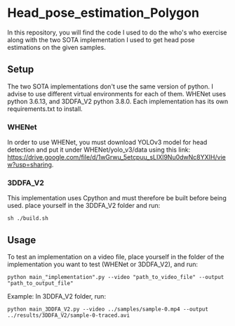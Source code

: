 # Head_pose_estimation_Polygon
In this repository, you will find the code I used to do the who's who exercise along with the two SOTA implementation I used to get head pose estimations on the given samples.

## Setup
The two SOTA implementations don't use the same version of python. I advise to use different virtual environments for each of them.
WHENet uses python 3.6.13, and 3DDFA_V2 python 3.8.0.
Each implementation has its own requirements.txt to install.

### WHENet
In order to use WHENet, you must download YOLOv3 model for head detection and put it under WHENet/yolo_v3/data using this link:
https://drive.google.com/file/d/1wGrwu_5etcpuu_sLIXl9Nu0dwNc8YXIH/view?usp=sharing.

### 3DDFA_V2
This implementation uses Cpython and must therefore be built before being used.
place yourself in the 3DDFA_V2 folder and run:
```
sh ./build.sh
```

## Usage
To test an implementation on a video file, place yourself in the folder of the implementation you want to test (WHENet or 3DDFA_V2), and run:
```
python main_"implementation".py --video "path_to_video_file" --output "path_to_output_file"
```
Example:
In 3DDFA_V2 folder, run:
```
python main_3DDFA_V2.py --video ../samples/sample-0.mp4 --output ../results/3DDFA_V2/sample-0-traced.avi
```

